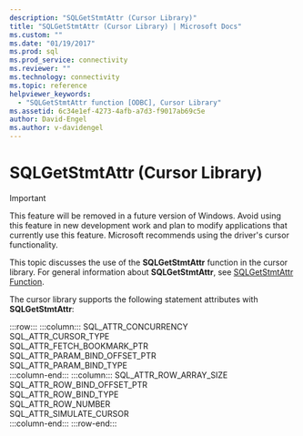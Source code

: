 ```yaml
---
description: "SQLGetStmtAttr (Cursor Library)"
title: "SQLGetStmtAttr (Cursor Library) | Microsoft Docs"
ms.custom: ""
ms.date: "01/19/2017"
ms.prod: sql
ms.prod_service: connectivity
ms.reviewer: ""
ms.technology: connectivity
ms.topic: reference
helpviewer_keywords: 
  - "SQLGetStmtAttr function [ODBC], Cursor Library"
ms.assetid: 6c34e1ef-4273-4afb-a7d3-f9017ab69c5e
author: David-Engel
ms.author: v-davidengel
---
```

# SQLGetStmtAttr (Cursor Library)
> [!IMPORTANT]  
>  This feature will be removed in a future version of Windows. Avoid using this feature in new development work and plan to modify applications that currently use this feature. Microsoft recommends using the driver's cursor functionality.  
  
 This topic discusses the use of the **SQLGetStmtAttr** function in the cursor library. For general information about **SQLGetStmtAttr**, see [SQLGetStmtAttr Function](../../../odbc/reference/syntax/sqlgetstmtattr-function.md).  
  
 The cursor library supports the following statement attributes with **SQLGetStmtAttr**:  

:::row:::
    :::column:::
        SQL_ATTR_CONCURRENCY  
        SQL_ATTR_CURSOR_TYPE  
        SQL_ATTR_FETCH_BOOKMARK_PTR  
        SQL_ATTR_PARAM_BIND_OFFSET_PTR  
        SQL_ATTR_PARAM_BIND_TYPE  
    :::column-end:::
    :::column:::
        SQL_ATTR_ROW_ARRAY_SIZE  
        SQL_ATTR_ROW_BIND_OFFSET_PTR  
        SQL_ATTR_ROW_BIND_TYPE  
        SQL_ATTR_ROW_NUMBER  
        SQL_ATTR_SIMULATE_CURSOR  
    :::column-end:::
:::row-end:::
